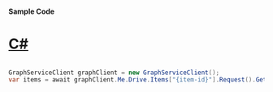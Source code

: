 #### Sample Code
# [C#](#tab/Csharp)

```C#

GraphServiceClient graphClient = new GraphServiceClient();
var items = await graphClient.Me.Drive.Items["{item-id}"].Request().GetAsync();

```